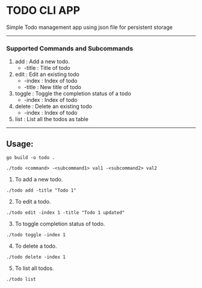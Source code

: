 # TODO CLI APP

Simple Todo management app using json file for persistent storage

---

### Supported Commands and Subcommands
1. add : Add a new todo.
    - -title : Title of todo
2. edit : Edit an existing todo
    - -index : Index of todo
    - -title : New title of todo
3. toggle : Toggle the completion status of a todo
    - -index : Index of todo
4. delete : Delete an existing todo
    - -index : Index of todo
5. list : List all the todos as table

---
## Usage:

```
go build -o todo .

./todo <command> -<subcommand1> val1 -<subcommand2> val2
```

1. To add a new todo.

```
./todo add -title "Todo 1"
```

2. To edit a todo.

```
./todo edit -index 1 -title "Todo 1 updated"
```

3. To toggle completion status of todo.

```
./todo toggle -index 1
```

4. To delete a todo.

```
./todo delete -index 1
```

5. To list all todos.

```
./todo list
```
